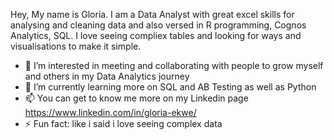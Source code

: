 Hey, My name is Gloria. I am a Data Analyst with great excel skills for analysing and cleaning data and also versed in R programming, Cognos Analytics, SQL. I love seeing compliex tables and looking for ways and visualisations to make it simple.
- 👀 I’m interested in meeting and collaborating with people to grow myself and others in my Data Analytics journey
- 🌱 I’m currently learning more on SQL and AB Testing as well as Python
- 📫 You can get to know me more on my Linkedin page https://www.linkedin.com/in/gloria-ekwe/
- ⚡ Fun fact: like i said i love seeing complex data
